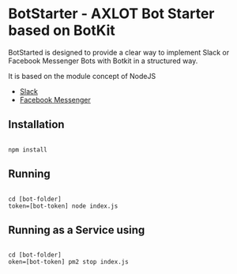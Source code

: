 # BotStarter - AXLOT Bot Starter based on BotKit

BotStarted is designed to provide a clear way to implement Slack or Facebook Messenger Bots with Botkit in a structured way.

It is based on the module concept of NodeJS

* [Slack](http://api.slack.com)
* [Facebook Messenger](http://developers.facebook.com)


## Installation


```

npm install
```

## Running

```

cd [bot-folder]
token=[bot-token] node index.js
```

## Running as a Service using 

```

cd [bot-folder]
oken=[bot-token] pm2 stop index.js
```